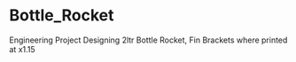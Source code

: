 # Bottle_Rocket
Engineering Project Designing 2ltr Bottle Rocket, Fin Brackets where printed at x1.15
